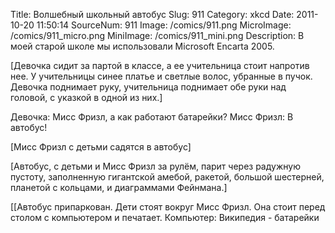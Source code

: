 Title: Волшебный школьный автобус 
Slug: 911 
Category: xkcd 
Date: 2011-10-20 11:50:14 
SourceNum: 911 
Image: /comics/911.png 
MicroImage: /comics/911_micro.png 
MiniImage: /comics/911_mini.png 
Description: В моей старой школе мы использовали Microsoft Encarta 2005. 

[Девочка сидит за партой в классе, а ее учительница стоит напротив нее. У учительницы синее платье и светлые волос, убранные в пучок. Девочка поднимает руку, учительница поднимает обе руки над головой, с указкой в одной из них.]

Девочка: Мисс Фризл, а как работают батарейки?
Мисс Фризл: В автобус!

[Мисс Фризл с детьми садятся в автобус]

[Автобус, с детьми и Мисс Фризл за рулём, парит через радужную пустоту, заполненную гигантской амебой, ракетой, большой шестерней, планетой с кольцами, и диаграммами Фейнмана.]

[[Автобус припаркован. Дети стоят вокруг Мисс Фризл. Она стоит перед столом с компьютером и печатает.
Компьютер: Википедия - батарейки
